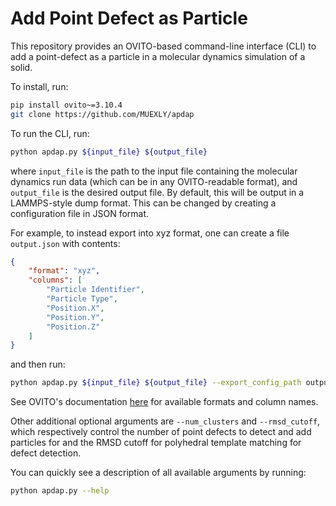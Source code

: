 # Add Point Defect as Particle

This repository provides an OVITO-based command-line interface (CLI) to add a point-defect as a particle in a molecular dynamics simulation of a solid.

To install, run:

```bash
pip install ovito~=3.10.4
git clone https://github.com/MUEXLY/apdap
```

To run the CLI, run:

```bash
python apdap.py ${input_file} ${output_file}
```

where `input_file` is the path to the input file containing the molecular dynamics run data (which can be in any OVITO-readable format), and `output_file` is the desired output file. By default, this will be output in a LAMMPS-style dump format. This can be changed by creating a configuration file in JSON format.

For example, to instead export into xyz format, one can create a file `output.json` with contents:

```json
{
    "format": "xyz",
    "columns": [
        "Particle Identifier",
        "Particle Type",
        "Position.X",
        "Position.Y",
        "Position.Z"
    ]
}
```

and then run:

```bash
python apdap.py ${input_file} ${output_file} --export_config_path output.json
```

See OVITO's documentation [here](https://docs.ovito.org/python/modules/ovito_io.html#ovito.io.export_file) for available formats and column names.

Other additional optional arguments are `--num_clusters` and `--rmsd_cutoff`, which respectively control the number of point defects to detect and add particles for and the RMSD cutoff for polyhedral template matching for defect detection.

You can quickly see a description of all available arguments by running:

```bash
python apdap.py --help
```